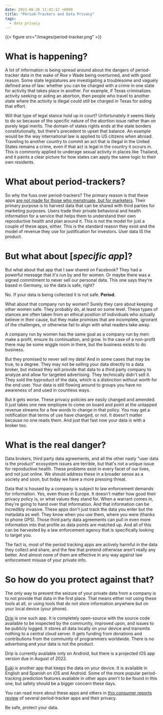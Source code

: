 ```yaml
---
date: 2022-06-26 11:42:12 +0000
title: "Period-Trackers and Data Privacy"
tags:
  - data privacy
---
```


{{< figure src="/images/period-tracker.png" >}}

# What is happening?

A lot of information is being spread around about the dangers of period-tracker
data in the wake of Roe v Wade being overturned, and with good reason. Some
state legislatures are investigating a troublesome and vaguely defined area of
law: whether you can be charged with a crime in one state for activity that
takes place in another. For example, if Texas criminalizes activity seeking or
aiding an abortion, then people who travel to another state where the activity
is illegal could still be charged in Texas for aiding that effort.

Will that type of legal stance hold up in court? Unfortunately it seems likely
to do so because of the specific nature of the abortion issue rather than on
purely legal merits. The domain of states rights ends at the state borders
constitutionally, but there's precedent to upset that balance. An example would
be the way international law is applied to US citizens when abroad. Traveling to
another country to commit an act that is illegal in the United States remains a
crime, even if that act is legal in the country it occurs in. This is commonly
applied to underage sexual activity in places like Thailand, and it paints a
clear picture for how states can apply the same logic to their own residents.

# What about period-trackers?

So why the fuss over period-trackers? The primary reason is that these apps [are
not made for those who menstruate, but for
marketers](https://www.vox.com/the-goods/2018/11/13/18079458/menstrual-tracking-surveillance-glow-clue-apple-health).
Their primary purpose is to harvest data that can be shared with third parties
for marketing purposes. Users trade their private behavioral and health
information for a service that helps them to understand their own reproductive
health and plan around it. This is not the model for just a couple of these
apps, either. This is the standard reason they exist and the model of revenue
they use for justification for investors. User data IS the product.

# But what about [*specific app*]?

But what about that app that I saw shared on Facebook? They had a powerful
message that it's run by and for women. Or maybe there was a signed commitment
to never sell our personal data. This one says they're based in Germany, so the
data is safe, right?

No. If your data is being collected it is not safe. **Period**.

What about that company run by women? Surely they care about keeping other
women safe. They probably do, at least on some level. These types of stances are
often taken from an ethical position of individuals who actually believe in
their cause, but they make promises that are incomplete, ignorant of the
challenges, or otherwise fail to align with what readers take away.

A company run by women has the same goal as a company run by men: make a profit,
ensure its continuation, and grow. In the case of a non-profit there may be some
wiggle room in there, but the business exists to do business.

But they promised to never sell my data! And in some cases that may be true, to
a degree. They may not be selling your data directly to a data broker, but
instead they will provide that data to a third party company to analyze and
allow for targeted advertising. They technically didn't sell it. They sold the
byproduct of the data, which is a distinction without worth for the end user.
Your data is still flowing around to groups you have no awareness of and used in
countless ways.

But it gets worse. These privacy policies are easily changed and amended. It
just takes one new employee to come on board and point at the untapped revenue
streams for a few words to change in that policy. You may get a notification
that terms of use have changed, or not. It doesn't matter because no one reads
them. And just that fast now your data is with a broker too.

# What is the real danger?

Data brokers, third party data agreements, and all the other nasty "user data is
the product" ecosystem issues are terrible, but that's not a unique issue for
reproductive health. These problems exist in every facet of our lives, and not
just online. We should address these in a broader sense as a society and soon,
but today we have a more pressing threat.

Data that is housed by a company is subject to law enforcement demands for
information. Yes, even those in Europe. It doesn't matter how good their privacy
policy is, or what values they stand for. When a warrant comes in, they're going
to hand over that information. And that information can be incredibly invasive.
These apps don't just track the data you enter but the metadata as well. They
know when you use them, where you were (thanks to phone GPS). Those third party
data agreements can pull in even more information into that profile as data
points are matched up. And all of this can be harvested by a law enforcement
agency that is specifically looking to target you.

The fact is, most of the period tracking apps are actively harmful in the data
they collect and share, and the few that pretend otherwise aren't really any
better. And almost none of them are effective in any way against law enforcement
misuse of your private info.

# So how do you protect against that?

The only way to prevent the seizure of your private data from a company is to
not provide that data in the first place. That means either not using these
tools at all, or using tools that do not store information anywhere but on your
local device (your phone).

[Drip](https://bloodyhealth.gitlab.io/) is one such app. It is completely
open-source with the source code available to be inspected by the community,
improved upon, and issues to be publicly logged. It stores all data locally on
your device and transmits nothing to a central cloud server. It gets funding
from donations and contributions from the community of programmers worldwide.
There is no advertising and your data is not the product.

Drip is currently available only on Android, but there is a projected iOS app
version due in August of 2022.

[Euki](https://eukiapp.com) is another app that keeps the data on your device.
It is available in English and Spanish on iOS and Android. Some of the more
popular period-tracking prediction features available in other apps aren't to be
found in this one, but safety should be a bigger concern these days.

You can read more about these apps and others in [this consumer reports
review](https://www.consumerreports.org/health-privacy/period-tracker-apps-privacy-a2278134145/)
of several period-tracker apps and their privacy.

Be safe, protect your data.
